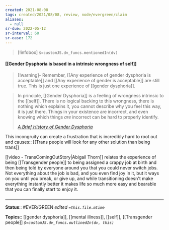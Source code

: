 ```yaml
---
created: 2021-08-08
tags: created/2021/08/08, review, node/evergreen/claim
aliases:
  - null
sr-due: 2022-05-12
sr-interval: 60
sr-ease: 172
---
```

> [!infobox]
`$=customJS.dv_funcs.mentionedIn(dv)`

#### [[Gender Dysphoria is based in a intrinsic wrongness of self]] 

> [!warning]-
> Remember, [[Any experience of gender dysphoria is acceptable]] and [[Any experience of gender is acceptable]] are still true. This is just one experience of [[gender dysphoria]].

 > In principle, [[Gender Dysphoria]] is a feeling of wrongness intrinsic to the [[self]]. There is no logical backing to this wrongness, there is nothing which explains it, you cannot describe why you feel this way, it is just there. Things in your existence are incorrect, and even knowing which things _are_ incorrect can be hard to properly identify.
 >
 >  <cite>[A Brief History of Gender Dysphoria](https://genderdysphoria.fyi/en/history)</cite>

This incongruity can create a frustration that is incredibly hard to root out and 
causes:: [[Trans people will look for any other solution than being trans]]

[[video - TransComingOutStory|Abigail Thorn]] relates the experience of being [[Transgender people]] to being assigned a crappy job at birth and then being told by everyone around you that you could never switch jobs. Not everything about the job is bad, and you even find joy in it, but it ways on you until you break, or give up, and while transitioning doesn't make everything instantly better it makes life so much more easy and bearable that you can finally start to enjoy it.

### <hr class="footnote"/>

**Status**:: #EVER/GREEN
*edited `=this.file.mtime`*

**Topics**:: [[gender dysphoria]], [[mental illness]], [[self]], [[Transgender people]]
*`$=customJS.dv_funcs.outlinedIn(dv, this)`*
